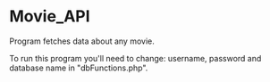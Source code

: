 # Movie_API
Program fetches data about any movie.

To run this program you'll need to change: username, password and database name in "dbFunctions.php".
